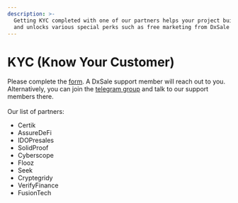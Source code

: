 ```yaml
---
description: >-
  Getting KYC completed with one of our partners helps your project build trust
  and unlocks various special perks such as free marketing from DxSale!
---
```


# KYC (Know Your Customer)

Please complete the [form](https://forms.gle/vr43ppiGCFZUBZM16). A DxSale support member will reach out to you. Alternatively, you can join the [telegram group](https://t.me/+SxJNc9lOx19iNTRh) and talk to our support members there. \
\
Our list of partners:

* Certik
* AssureDeFi
* IDOPresales
* SolidProof
* Cyberscope
* Flooz
* Seek
* Cryptegridy
* VerifyFinance
* FusionTech

